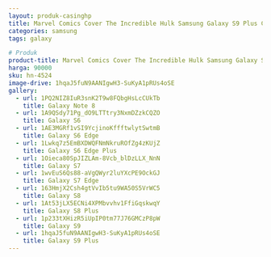 ```yaml
---
layout: produk-casinghp
title: Marvel Comics Cover The Incredible Hulk Samsung Galaxy S9 Plus Case
categories: samsung
tags: galaxy

# Produk
product-title: Marvel Comics Cover The Incredible Hulk Samsung Galaxy S9 Plus Case
harga: 90000
sku: hn-4524
image-drive: 1hqaJ5fuN9AANIgwH3-SuKyA1pRUs4oSE
gallery:
  - url: 1PQ2NIZ8IuR3snK2T9w8FQbgHsLcCUkTb
    title: Galaxy Note 8
  - url: 1A9QSdy71Pg_dO9LTTtry3NxmDZzkCQZO
    title: Galaxy S6
  - url: 1AE3MGRf1vSI9YcjinoKffftwlytSwtmB
    title: Galaxy S6 Edge
  - url: 1Lwkq7z5EmBXDWQFNmNkruROfZg4zKUjZ
    title: Galaxy S6 Edge Plus
  - url: 1Oieca80SpJIZLAm-8Vcb_blDzLLX_NnN
    title: Galaxy S7
  - url: 1wvEuS6Qs88-aVgQWyr2luYXcPE9OckGJ
    title: Galaxy S7 Edge
  - url: 163HmjX2Csh4gtVvIb5tu9WA50S5VrWC5
    title: Galaxy S8
  - url: 1At53jLX5ECNi4XPMbvvhv1FfiGqskwqY
    title: Galaxy S8 Plus
  - url: 1p233tXHizR5iUpIP0tm77J76GMCzP8pW
    title: Galaxy S9
  - url: 1hqaJ5fuN9AANIgwH3-SuKyA1pRUs4oSE
    title: Galaxy S9 Plus
---
```

